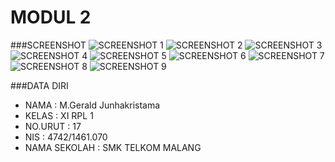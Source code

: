 # MODUL 2

###SCREENSHOT
![SCREENSHOT 1](https://s24.postimg.org/m9bw94x2d/Screenshot_38.png)
![SCREENSHOT 2](https://s24.postimg.org/71b6tpzg5/Screenshot_39.png)
![SCREENSHOT 3](https://s27.postimg.org/bgh44si43/Screenshot_40.png)
![SCREENSHOT 4](https://s28.postimg.org/4rdzarl71/Screenshot_41.png)
![SCREENSHOT 5](https://s23.postimg.org/p8scw5nkr/Screenshot_42.png)
![SCREENSHOT 6](https://s27.postimg.org/7tjewrnxv/Screenshot_43.png)
![SCREENSHOT 7](https://s23.postimg.org/68dip55sr/Screenshot_44.png)
![SCREENSHOT 8](https://s24.postimg.org/8jp4ifscl/Screenshot_45.png)
![SCREENSHOT 9](https://s24.postimg.org/44omcp7yd/Screenshot_46.png)


###DATA DIRI
- NAMA : M.Gerald Junhakristama
- KELAS : XI RPL 1
- NO.URUT : 17
- NIS : 4742/1461.070
- NAMA SEKOLAH : SMK TELKOM MALANG
